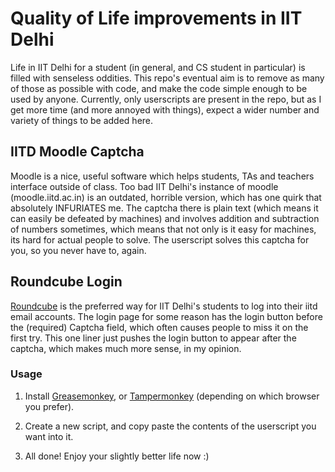 # Quality of Life improvements in IIT Delhi

Life in IIT Delhi for a student (in general, and CS student in particular) is filled with senseless oddities. This repo's eventual aim is to remove as many of those as possible with code, and make the code simple enough to be used by anyone. Currently, only userscripts are present in the repo, but as I get more time (and more annoyed with things), expect a wider number and variety of things to be added here.

## IITD Moodle Captcha

Moodle is a nice, useful software which helps students, TAs and teachers interface outside of class. Too bad IIT Delhi's instance of moodle (moodle.iitd.ac.in) is an outdated, horrible version, which has one quirk that absolutely INFURIATES me. The captcha there is plain text (which means it can easily be defeated by machines) and involves addition and subtraction of numbers sometimes, which means that not only is it easy for machines, its hard for actual people to solve. The userscript solves this captcha for you, so you never have to, again.


## Roundcube Login

[Roundcube](https://webmail.iitd.ac.in/roundcube/) is the preferred way for IIT Delhi's students to log into their iitd email accounts. The login page for some reason has the login button before the (required) Captcha field, which often causes people to miss it on the first try. This one liner just pushes the login button to appear after the captcha, which makes much more sense, in my opinion.

### Usage

1. Install [Greasemonkey](https://addons.mozilla.org/en-US/firefox/addon/greasemonkey/), or [Tampermonkey](https://chrome.google.com/webstore/detail/tampermonkey/dhdgffkkebhmkfjojejmpbldmpobfkfo?hl=en) (depending on which browser you prefer).

2. Create a new script, and copy paste the contents of the userscript you want into it.

3. All done! Enjoy your slightly better life now :)

